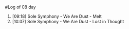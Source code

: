 #Log of 08 day

1. [09:18] Sole Symphony - We Are Dust - Melt
1. [10:07] Sole Symphony - We Are Dust - Lost in Thought
